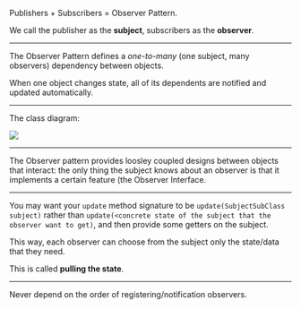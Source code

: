 Publishers + Subscribers = Observer Pattern.

We call the publisher as the **subject**, subscribers as the **observer**.

---

The Observer Pattern defines a _one-to-many_ (one subject, many observers) dependency between objects.

When one object changes state, all of its dependents are notified and updated automatically.

---

The class diagram:

<img src="https://i.stack.imgur.com/WzOJY.png" />

---

The Observer pattern provides loosley coupled designs between objects that interact: the only thing the subject knows about an observer is that it implements a certain feature (the Observer Interface.

---

You may want your `update` method signature to be `update(SubjectSubClass subject)` rather than `update(<concrete state of the subject that the observer want to get)`, and then provide some getters on the subject.

This way, each observer can choose from the subject only the state/data that they need.

This is called **pulling the state**.

---

Never depend on the order of registering/notification observers. 
